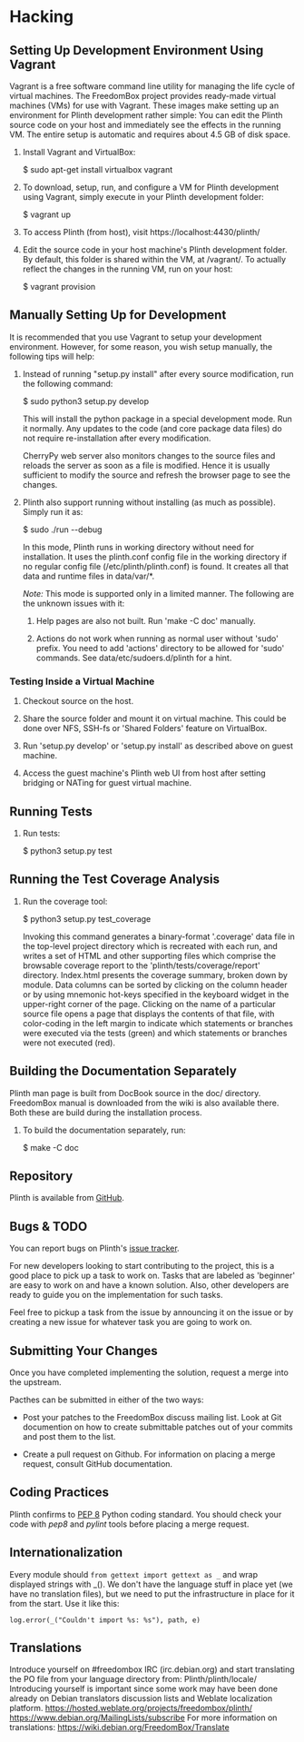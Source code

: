 # Hacking

## Setting Up Development Environment Using Vagrant

Vagrant is a free software command line utility for managing the life
cycle of virtual machines.  The FreedomBox project provides ready-made
virtual machines (VMs) for use with Vagrant.  These images make setting up
an environment for Plinth development rather simple:  You can edit the Plinth
source code on your host and immediately see the effects in the running VM.
The entire setup is automatic and requires about 4.5 GB of disk space.

1. Install Vagrant and VirtualBox:

   $ sudo apt-get install virtualbox vagrant

2. To download, setup, run, and configure a VM for Plinth development
   using Vagrant, simply execute in your Plinth development folder:

   $ vagrant up

3. To access Plinth (from host), visit https://localhost:4430/plinth/

4. Edit the source code in your host machine's Plinth development folder.
   By default, this folder is shared within the VM, at /vagrant/.
   To actually reflect the changes in the running VM, run on your host:

   $ vagrant provision

## Manually Setting Up for Development

It is recommended that you use Vagrant to setup your development
environment.  However, for some reason, you wish setup manually, the
following tips will help:

1. Instead of running "setup.py install" after every source modification, run
   the following command:

    $ sudo python3 setup.py develop

    This will install the python package in a special development mode.  Run it
    normally.  Any updates to the code (and core package data files) do not
    require re-installation after every modification.

    CherryPy web server also monitors changes to the source files and reloads
    the server as soon as a file is modified.  Hence it is usually sufficient
    to modify the source and refresh the browser page to see the changes.

2. Plinth also support running without installing (as much as possible).
   Simply run it as:

    $ sudo ./run --debug

    In this mode, Plinth runs in working directory without need for
    installation.  It uses the plinth.conf config file in the working
    directory if no regular config file (/etc/plinth/plinth.conf) is found.
    It creates all that data and runtime files in data/var/*.

    *Note:* This mode is supported only in a limited manner.  The following are
    the unknown issues with it:

    1. Help pages are also not built. Run 'make -C doc' manually.

    2. Actions do not work when running as normal user without 'sudo' prefix.
       You need to add 'actions' directory to be allowed for 'sudo' commands.
       See data/etc/sudoers.d/plinth for a hint.

### Testing Inside a Virtual Machine

1. Checkout source on the host.

2. Share the source folder and mount it on virtual machine.  This could be done
   over NFS, SSH-fs or 'Shared Folders' feature on VirtualBox.

3. Run 'setup.py develop' or 'setup.py install' as described above on guest
   machine.

4. Access the guest machine's Plinth web UI from host after setting bridging or
   NATing for guest virtual machine.

## Running Tests

1. Run tests:

    $ python3 setup.py test

## Running the Test Coverage Analysis

1. Run the coverage tool:

    $ python3 setup.py test_coverage

    Invoking this command generates a binary-format '.coverage' data file in
    the top-level project directory which is recreated with each run, and
    writes a set of HTML and other supporting files which comprise the
    browsable coverage report to the 'plinth/tests/coverage/report' directory.
    Index.html presents the coverage summary, broken down by module.  Data
    columns can be sorted by clicking on the column header or by using mnemonic
    hot-keys specified in the keyboard widget in the upper-right corner of the
    page.  Clicking on the name of a particular source file opens a page that
    displays the contents of that file, with color-coding in the left margin to
    indicate which statements or branches were executed via the tests (green)
    and which statements or branches were not executed (red).

## Building the Documentation Separately

Plinth man page is built from DocBook source in the doc/ directory.
FreedomBox manual is downloaded from the wiki is also available there.
Both these are build during the installation process.

1. To build the documentation separately, run:

    $ make -C doc

## Repository

Plinth is available from [GitHub](https://github.com/freedombox/plinth).

## Bugs & TODO

You can report bugs on Plinth's [issue
tracker](https://github.com/freedombox/Plinth/issues).

For new developers looking to start contributing to the project, this
is a good place to pick up a task to work on.  Tasks that are labeled
as 'beginner' are easy to work on and have a known solution.  Also,
other developers are ready to guide you on the implementation for such
tasks.

Feel free to pickup a task from the issue by announcing it on the
issue or by creating a new issue for whatever task you are going to
work on.

## Submitting Your Changes

Once you have completed implementing the solution, request a merge
into the upstream.

Pacthes can be submitted in either of the two ways:

- Post your patches to the FreedomBox discuss mailing list.  Look at
  Git documention on how to create submittable patches out of your
  commits and post them to the list.

- Create a pull request on Github.  For information on placing a merge
  request, consult GitHub documentation.

## Coding Practices

Plinth confirms to [PEP 8](http://www.python.org/dev/peps/pep-0008/) Python
coding standard. You should check your code with *pep8* and *pylint* tools
before placing a merge request.

## Internationalization

Every module should `from gettext import gettext as _` and wrap
displayed strings with _().  We don't have the language stuff in place
yet (we have no translation files), but we need to put the
infrastructure in place for it from the start.  Use it like this:

    log.error(_("Couldn't import %s: %s"), path, e)

## Translations

Introduce yourself on #freedombox IRC (irc.debian.org) and start translating
the PO file from your language directory from:
Plinth/plinth/locale/
Introducing yourself is important since some work may have been done already
on Debian translators discussion lists and Weblate localization platform.
https://hosted.weblate.org/projects/freedombox/plinth/
https://www.debian.org/MailingLists/subscribe
For more information on translations: https://wiki.debian.org/FreedomBox/Translate
